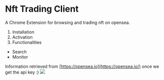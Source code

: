 # Nft Trading Client
A Chrome Extension for browsing and trading nft on opensea.

1. Installation
2. Activation
3. Functionalities
  * Search
  * Monitor


Information retrieved from [https://opensea.io](https://opensea.io/) once we get the api key :)
![](https://storage.googleapis.com/opensea-static/Logomark/OpenSea-Full-Logo%20(dark).png )
